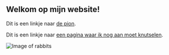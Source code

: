 ## Welkom op mijn website!

Dit is een linkje naar [de pion](https://depion.nl/).

Dit is een linkje naar [een pagina waar ik nog aan moet knutselen](https://pablonivo.github.io/project-zero/).

![Image of rabbits](https://pablonivo.github.io/images/rabbits.jpg)
